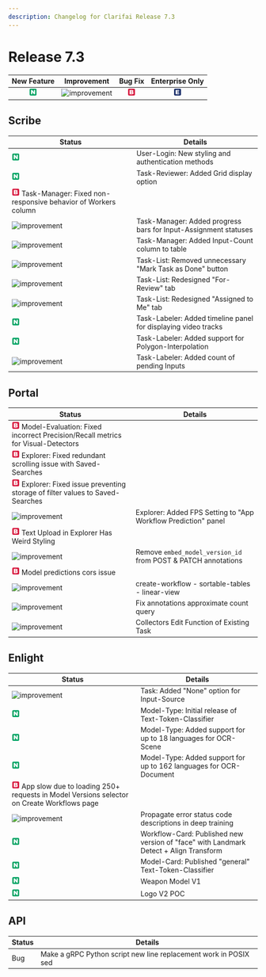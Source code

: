 ```yaml
---
description: Changelog for Clarifai Release 7.3
---
```


# Release 7.3

| New Feature | Improvement | Bug Fix | Enterprise Only |
| :---: | :---: | :---: | :---: |
| ![new-feature](../../.gitbook/assets/new_feature%20%281%29%20%281%29%20%28282%29.jpg) | ![improvement](../../.gitbook/assets/improvement%20%2819%29%20%28881%29.jpg) | ![bug](../../.gitbook/assets/bug%20%28196%29%20%28452%29%20%28606%29.jpg) | ![enterprise](../../.gitbook/assets/enterprise%20%2818%29%20%2816%29%20%281%29%20%2827%29.jpg) |

## Scribe

|Status     |Details                                                  |
|-----------|---------------------------------------------------------|
| ![new-feature](../../.gitbook/assets/new_feature%20%281%29%20%281%29%20%28282%29.jpg) | User-Login: New styling and authentication methods              |
| ![new-feature](../../.gitbook/assets/new_feature%20%281%29%20%281%29%20%28282%29.jpg) | Task-Reviewer: Added Grid display option                        |
| ![bug](../../.gitbook/assets/bug%20%28196%29%20%28452%29%20%28606%29.jpg)  Task-Manager: Fixed non-responsive behavior of Workers column   |
| ![improvement](../../.gitbook/assets/improvement%20%2819%29%20%28881%29.jpg) | Task-Manager: Added progress bars for Input-Assignment statuses |
| ![improvement](../../.gitbook/assets/improvement%20%2819%29%20%28881%29.jpg) | Task-Manager: Added Input-Count column to table                 |
| ![improvement](../../.gitbook/assets/improvement%20%2819%29%20%28881%29.jpg) | Task-List: Removed unnecessary "Mark Task as Done" button       |
| ![improvement](../../.gitbook/assets/improvement%20%2819%29%20%28881%29.jpg) | Task-List: Redesigned "For-Review" tab                          |
| ![improvement](../../.gitbook/assets/improvement%20%2819%29%20%28881%29.jpg) | Task-List: Redesigned "Assigned to Me" tab                      |
| ![new-feature](../../.gitbook/assets/new_feature%20%281%29%20%281%29%20%28282%29.jpg) | Task-Labeler: Added timeline panel for displaying video tracks  |
| ![new-feature](../../.gitbook/assets/new_feature%20%281%29%20%281%29%20%28282%29.jpg) | Task-Labeler: Added support for Polygon-Interpolation           |
| ![improvement](../../.gitbook/assets/improvement%20%2819%29%20%28881%29.jpg) | Task-Labeler: Added count of pending Inputs                     |

## Portal

|Status     |Details                                                  |
|-----------|---------------------------------------------------------|
| ![bug](../../.gitbook/assets/bug%20%28196%29%20%28452%29%20%28606%29.jpg)  Model-Evaluation: Fixed incorrect Precision/Recall metrics for Visual-Detectors |
| ![bug](../../.gitbook/assets/bug%20%28196%29%20%28452%29%20%28606%29.jpg)  Explorer: Fixed redundant scrolling issue with Saved-Searches                   |
| ![bug](../../.gitbook/assets/bug%20%28196%29%20%28452%29%20%28606%29.jpg)  Explorer: Fixed issue preventing storage of filter values to Saved-Searches     |
| ![improvement](../../.gitbook/assets/improvement%20%2819%29%20%28881%29.jpg) | Explorer: Added FPS Setting to "App Workflow Prediction" panel                  |
| ![bug](../../.gitbook/assets/bug%20%28196%29%20%28452%29%20%28606%29.jpg)  Text Upload in Explorer Has Weird Styling                                       |
| ![improvement](../../.gitbook/assets/improvement%20%2819%29%20%28881%29.jpg) | Remove `embed_model_version_id` from POST & PATCH annotations                   |
| ![bug](../../.gitbook/assets/bug%20%28196%29%20%28452%29%20%28606%29.jpg)  Model predictions cors issue                                                    |
| ![improvement](../../.gitbook/assets/improvement%20%2819%29%20%28881%29.jpg) | create-workflow - sortable-tables - linear-view                                 |
| ![improvement](../../.gitbook/assets/improvement%20%2819%29%20%28881%29.jpg) | Fix annotations approximate count query                                         |
| ![improvement](../../.gitbook/assets/improvement%20%2819%29%20%28881%29.jpg) | Collectors Edit Function of Existing Task                                       |

## Enlight


|Status     |Details                                                  |
|-----------|---------------------------------------------------------|
| ![improvement](../../.gitbook/assets/improvement%20%2819%29%20%28881%29.jpg) | Task: Added "None" option for Input-Source                                                |
| ![new-feature](../../.gitbook/assets/new_feature%20%281%29%20%281%29%20%28282%29.jpg) | Model-Type: Initial release of Text-Token-Classifier                                      |
| ![new-feature](../../.gitbook/assets/new_feature%20%281%29%20%281%29%20%28282%29.jpg) | Model-Type: Added support for up to 18 languages for OCR-Scene                            |
| ![new-feature](../../.gitbook/assets/new_feature%20%281%29%20%281%29%20%28282%29.jpg) | Model-Type: Added support for up to 162 languages for OCR-Document                        |
| ![bug](../../.gitbook/assets/bug%20%28196%29%20%28452%29%20%28606%29.jpg)  App slow due to loading 250+ requests in Model Versions selector on Create Workflows page |
| ![improvement](../../.gitbook/assets/improvement%20%2819%29%20%28881%29.jpg) | Propagate error status code descriptions in deep training                                 |
| ![new-feature](../../.gitbook/assets/new_feature%20%281%29%20%281%29%20%28282%29.jpg) | Workflow-Card: Published new version of "face" with Landmark Detect + Align Transform     |
| ![new-feature](../../.gitbook/assets/new_feature%20%281%29%20%281%29%20%28282%29.jpg) | Model-Card: Published "general" Text-Token-Classifier                                     |
| ![new-feature](../../.gitbook/assets/new_feature%20%281%29%20%281%29%20%28282%29.jpg) | Weapon Model V1                                                                           |
| ![new-feature](../../.gitbook/assets/new_feature%20%281%29%20%281%29%20%28282%29.jpg) | Logo V2 POC                                                                               |

## API

|Status     |Details                                                  |
|-----------|---------------------------------------------------------|
| Bug | Make a gRPC Python script new line replacement work in POSIX sed |
